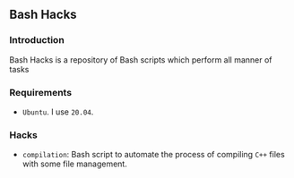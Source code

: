## Bash Hacks

### Introduction

Bash Hacks is a repository of Bash scripts which perform all manner of tasks

### Requirements

- `Ubuntu`. I use `20.04`.
 
### Hacks

- `compilation`: Bash script to automate the process of compiling `C++` files with some file management.

